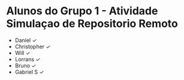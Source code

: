 # Alunos do Grupo 1 - Atividade Simulaçao de Repositorio Remoto
- Daniel ✓
- Christopher ✓
- Will ✓
- Lorrans ✓
- Bruno ✓
- Gabriel S ✓
